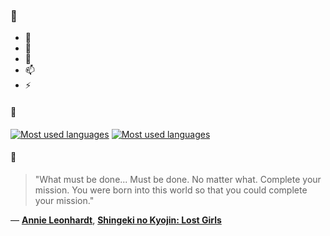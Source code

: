 ### 👋

- 🔭
- 🌱
- 💬
- 📫
- ⚡

#### 🧏

[![Most used languages](https://github-readme-stats-aynah.vercel.app/api/top-langs/?username=aynh&theme=solarized-dark&langs_count=6&layout=compact&hide_title=true)](https://github.com/anuraghazra/github-readme-stats#gh-dark-mode-only)
[![Most used languages](https://github-readme-stats-aynah.vercel.app/api/top-langs/?username=aynh&theme=solarized-light&langs_count=6&layout=compact&hide_title=true)](https://github.com/anuraghazra/github-readme-stats#gh-light-mode-only)

#### 💬

> "What must be done... Must be done. No matter what. Complete your mission. You were born into this world so that you could complete your mission."

&mdash; [**Annie Leonhardt**](https://myanimelist.net/character.php?q=Annie%20Leonhardt&cat=character), [**Shingeki no Kyojin: Lost Girls**](https://myanimelist.net/search/all?q=Shingeki%20no%20Kyojin%3A%20Lost%20Girls&cat=all)
